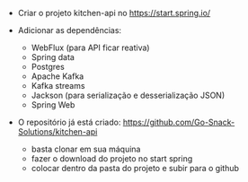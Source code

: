 - Criar o projeto kitchen-api no https://start.spring.io/
- Adicionar as dependências:
	- WebFlux  (para API ficar reativa)
	- Spring data
	- Postgres
	- Apache Kafka
	- Kafka streams
	- Jackson (para serialização e desserialização  JSON)
	- Spring Web

- O repositório já está criado: https://github.com/Go-Snack-Solutions/kitchen-api
	- basta clonar em sua máquina
	- fazer o download do projeto no start spring
	- colocar dentro da pasta do projeto e subir para o github
   
